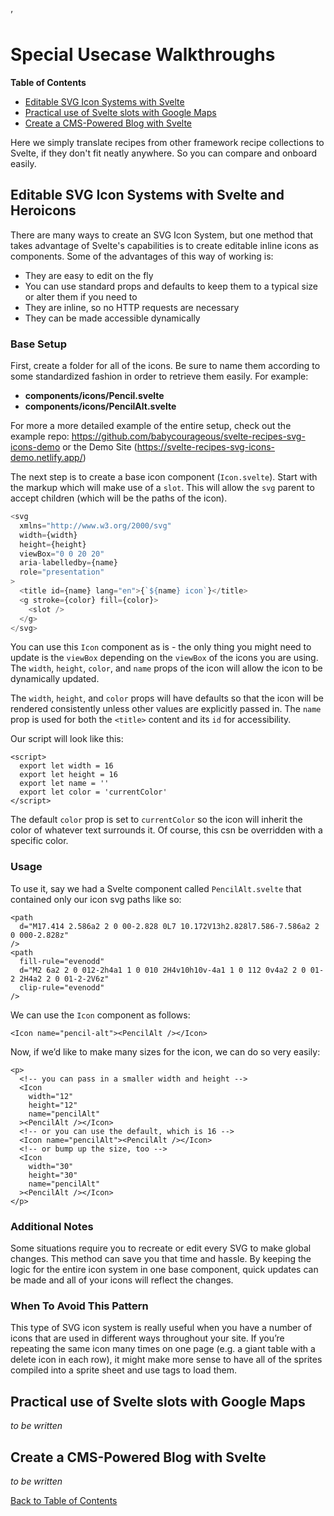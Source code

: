 ’

# Special Usecase Walkthroughs

<!-- START doctoc generated TOC please keep comment here to allow auto update -->
<!-- DON'T EDIT THIS SECTION, INSTEAD RE-RUN doctoc TO UPDATE -->

**Table of Contents**

- [Editable SVG Icon Systems with Svelte](#editable-svg-icon-systems-with-svelte)
- [Practical use of Svelte slots with Google Maps](#practical-use-of-svelte-slots-with-google-maps)
- [Create a CMS-Powered Blog with Svelte](#create-a-cms-powered-blog-with-svelte)

<!-- END doctoc generated TOC please keep comment here to allow auto update -->

Here we simply translate recipes from other framework recipe collections to Svelte, if they don't fit neatly anywhere. So you can compare and onboard easily.

## Editable SVG Icon Systems with Svelte and Heroicons

There are many ways to create an SVG Icon System, but one method that takes advantage of Svelte's capabilities is to create editable inline icons as components. Some of the advantages of this way of working is:

- They are easy to edit on the fly
- You can use standard props and defaults to keep them to a typical size or alter them if you need to
- They are inline, so no HTTP requests are necessary
- They can be made accessible dynamically

### Base Setup

First, create a folder for all of the icons. Be sure to name them according to some standardized fashion in order to retrieve them easily. For example:

- **components/icons/Pencil.svelte**
- **components/icons/PencilAlt.svelte**

For more a more detailed example of the entire setup, check out the example repo: https://github.com/babycourageous/svelte-recipes-svg-icons-demo or the Demo Site (https://svelte-recipes-svg-icons-demo.netlify.app/)

The next step is to create a base icon component (`Icon.svelte`). Start with the markup which will make use of a `slot`. This will allow the `svg` parent to accept children (which will be the paths of the icon).

```js
<svg
  xmlns="http://www.w3.org/2000/svg"
  width={width}
  height={height}
  viewBox="0 0 20 20"
  aria-labelledby={name}
  role="presentation"
>
  <title id={name} lang="en">{`${name} icon`}</title>
  <g stroke={color} fill={color}>
    <slot />
  </g>
</svg>
```

You can use this `Icon` component as is - the only thing you might need to update is the `viewBox` depending on the `viewBox` of the icons you are using. The `width`, `height`, `color`, and `name` props of the icon will allow the icon to be dynamically updated.

The `width`, `height`, and `color` props will have defaults so that the icon will be rendered consistently unless other values are explicitly passed in. The `name` prop is used for both the `<title>` content and its `id` for accessibility.

Our script will look like this:

```
<script>
  export let width = 16
  export let height = 16
  export let name = ''
  export let color = 'currentColor'
</script>
```

The default `color` prop is set to `currentColor` so the icon will inherit the color of whatever text surrounds it. Of course, this csn be overridden with a specific color.

### Usage

To use it, say we had a Svelte component called `PencilAlt.svelte` that contained only our icon svg paths like so:

```
<path
  d="M17.414 2.586a2 2 0 00-2.828 0L7 10.172V13h2.828l7.586-7.586a2 2 0 000-2.828z"
/>
<path
  fill-rule="evenodd"
  d="M2 6a2 2 0 012-2h4a1 1 0 010 2H4v10h10v-4a1 1 0 112 0v4a2 2 0 01-2 2H4a2 2 0 01-2-2V6z"
  clip-rule="evenodd"
/>
```

We can use the `Icon` component as follows:

```
<Icon name="pencil-alt"><PencilAlt /></Icon>
```

Now, if we’d like to make many sizes for the icon, we can do so very easily:

```
<p>
  <!-- you can pass in a smaller width and height -->
  <Icon
    width="12"
    height="12"
    name="pencilAlt"
  ><PencilAlt /></Icon>
  <!-- or you can use the default, which is 16 -->
  <Icon name="pencilAlt"><PencilAlt /></Icon>
  <!-- or bump up the size, too -->
  <Icon
    width="30"
    height="30"
    name="pencilAlt"
  ><PencilAlt /></Icon>
</p>
```

### Additional Notes

Some situations require you to recreate or edit every SVG to make global changes. This method can save you that time and hassle. By keeping the logic for the entire icon system in one base component, quick updates can be made and all of your icons will reflect the changes.

### When To Avoid This Pattern

This type of SVG icon system is really useful when you have a number of icons that are used in different ways throughout your site. If you’re repeating the same icon many times on one page (e.g. a giant table with a delete icon in each row), it might make more sense to have all of the sprites compiled into a sprite sheet and use <use> tags to load them.

## Practical use of Svelte slots with Google Maps

_to be written_

## Create a CMS-Powered Blog with Svelte

_to be written_

[Back to Table of Contents](https://github.com/svelte-society/recipes-mvp#table-of-contents)
